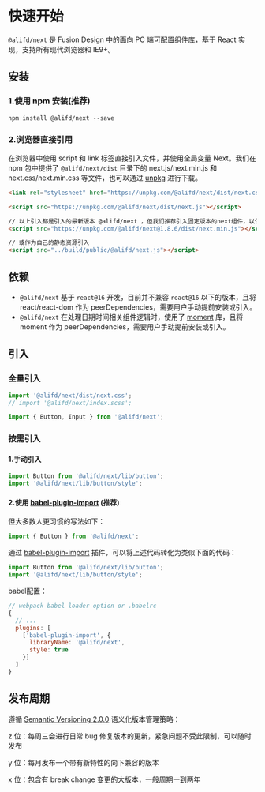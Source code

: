 # 快速开始

`@alifd/next` 是 Fusion Design 中的面向 PC 端可配置组件库，基于  React 实现，支持所有现代浏览器和 IE9+。

## 安装

### 1.使用 npm 安装(推荐)

```
npm install @alifd/next --save
```

### 2.浏览器直接引用

在浏览器中使用 script 和 link 标签直接引入文件，并使用全局变量 Next。我们在 npm 包中提供了 `@alifd/next/dist` 目录下的 next.js/next.min.js 和 next.css/next.min.css 等文件，也可以通过 [unpkg](https://unpkg.com/@alifd/next/dist/) 进行下载。

``` html
<link rel="stylesheet" href="https://unpkg.com/@alifd/next/dist/next.css">

<script src="https://unpkg.com/@alifd/next/dist/next.js"></script>

// 以上引入都是引入的最新版本 @alifd/next ，但我们推荐引入固定版本的next组件，以保证代码稳定
<script src="https://unpkg.com/@alifd/next@1.8.6/dist/next.min.js"></script>

// 或作为自己的静态资源引入
<script src="../build/public/@alifd/next.js"></script>
```

## 依赖

* `@alifd/next` 基于 `react@16` 开发，目前并不兼容 `react@16` 以下的版本，且将 react/react-dom 作为 peerDependencies，需要用户手动提前安装或引入。
* `@alifd/next` 在处理日期时间相关组件逻辑时，使用了 [moment](https://github.com/moment/moment) 库，且将 moment 作为 peerDependencies，需要用户手动提前安装或引入。

## 引入

### 全量引入


``` js
import '@alifd/next/dist/next.css';
// import '@alifd/next/index.scss';

import { Button, Input } from '@alifd/next';
```

### 按需引入


#### 1.手动引入

``` js
import Button from '@alifd/next/lib/button';
import '@alifd/next/lib/button/style';
```

#### 2.使用 [babel-plugin-import](https://github.com/ant-design/babel-plugin-import) (推荐)

但大多数人更习惯的写法如下：

``` js
import { Button } from '@alifd/next';
```

通过 [babel-plugin-import](https://github.com/ant-design/babel-plugin-import) 插件，可以将上述代码转化为类似下面的代码：

``` js
import Button from '@alifd/next/lib/button';
import '@alifd/next/lib/button/style';
```

babel配置：
``` js
// webpack babel loader option or .babelrc
{
  // ...
  plugins: [
    ['babel-plugin-import', {
      libraryName: '@alifd/next',
      style: true
    }]
  ]
}
```



## 发布周期

遵循 [Semantic Versioning 2.0.0](https://semver.org/) 语义化版本管理策略：

z 位：每周三会进行日常 bug 修复版本的更新，紧急问题不受此限制，可以随时发布

y 位：每月发布一个带有新特性的向下兼容的版本

x 位：包含有 break change 变更的大版本，一般周期一到两年
